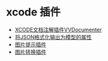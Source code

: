 # xcode 插件

* [XCODE文档注解插件VVDocumenter](https://github.com/onevcat/VVDocumenter-Xcode)
* [将JSON格式化输出为模型的属性](https://github.com/EnjoySR/ESJsonFormat-Xcode)
* [图片提示插件](https://github.com/ksuther/KSImageNamed-Xcode)
* [图片转换插件](https://github.com/rickytan/RTImageAssets)
